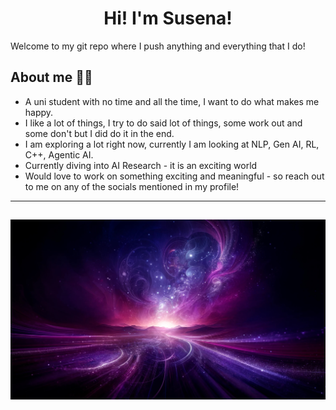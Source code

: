 
<h1 align = "center" > Hi! I'm Susena! </h1> 

Welcome to my git repo where I push anything and everything that I do!

## About me  💜✨

- A uni student with no time and all the time, I want to do what makes me happy.
- I like a lot of things, I try to do said lot of things, some work out and some don't but I did do it in the end.
- I am exploring a lot right now, currently I am looking at NLP, Gen AI, RL, C++, Agentic AI.
- Currently diving into AI Research - it is an exciting world
- Would love to work on something exciting and meaningful - so reach out to me on any of the socials mentioned in my profile!
  
---
![Pretty Background](WowBg.jpg)
---
